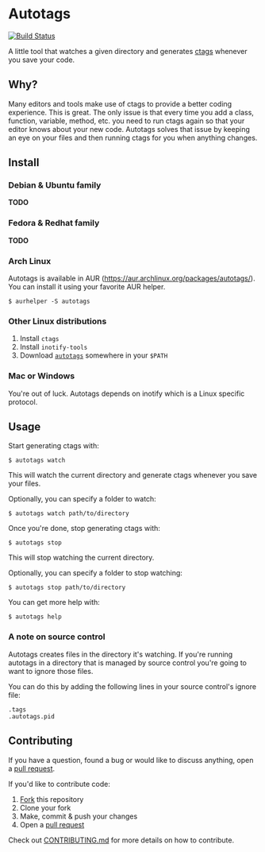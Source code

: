 Autotags
========

[![Build Status](https://travis-ci.org/beraboris/autotags.svg?branch=master)](https://travis-ci.org/beraboris/autotags)

A little tool that watches a given directory and generates
[ctags](http://ctags.sourceforge.net/) whenever you save your code.

Why?
----

Many editors and tools make use of ctags to provide a better coding experience.
This is great. The only issue is that every time you add a class, function,
variable, method, etc. you need to run ctags again so that your editor knows
about your new code. Autotags solves that issue by keeping an eye on your files
and then running ctags for you when anything changes.

Install
-------

### Debian & Ubuntu family

__TODO__

### Fedora & Redhat family

__TODO__

### Arch Linux

Autotags is available in AUR (https://aur.archlinux.org/packages/autotags/). You
can install it using your favorite AUR helper.

    $ aurhelper -S autotags

### Other Linux distributions

1. Install `ctags`
1. Install `inotify-tools`
1. Download [`autotags`](https://github.com/beraboris/autotags/releases/download/v0.1.0/autotags)
  somewhere in your `$PATH`

### Mac or Windows

You're out of luck. Autotags depends on inotify which is a Linux specific
protocol.

Usage
-----

Start generating ctags with:

    $ autotags watch

This will watch the current directory and generate ctags whenever you save your
files.

Optionally, you can specify a folder to watch:

    $ autotags watch path/to/directory

Once you're done, stop generating ctags with:

    $ autotags stop

This will stop watching the current directory.

Optionally, you can specify a folder to stop watching:

    $ autotags stop path/to/directory

You can get more help with:

    $ autotags help

### A note on source control

Autotags creates files in the directory it's watching. If you're running
autotags in a directory that is managed by source control you're going to want
to ignore those files.

You can do this by adding the following lines in your source control's ignore
file:

    .tags
    .autotags.pid

Contributing
------------

If you have a question, found a bug or would like to discuss anything, open a
[pull request](https://github.com/beraboris/autotags/compare).

If you'd like to contribute code:

1. [Fork](https://github.com/beraboris/autotags#fork-destination-box) this
  repository
1. Clone your fork
1. Make, commit & push your changes
1. Open a [pull request](https://github.com/beraboris/autotags/compare)

Check out [CONTRIBUTING.md](CONTRIBUTING.md) for more details on how to
contribute.
